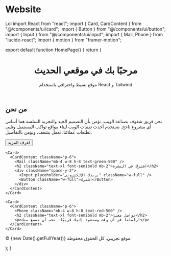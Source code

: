 # Website
Lol
import React from "react"; import { Card, CardContent } from "@/components/ui/card"; import { Button } from "@/components/ui/button"; import { Input } from "@/components/ui/input"; import { Mail, Phone } from "lucide-react"; import { motion } from "framer-motion";

export default function HomePage() { return ( <div className="min-h-screen bg-gradient-to-br from-gray-50 to-blue-100 p-8 text-gray-800"> <header className="text-center mb-12"> <h1 className="text-4xl font-bold mb-2">مرحبًا بك في موقعي الحديث</h1> <p className="text-lg">موقع بسيط واحترافي باستخدام React و Tailwind</p> </header>

<section className="grid md:grid-cols-3 gap-6 mb-12">
    <Card>
      <CardContent className="p-6 text-center">
        <motion.img
          src="https://cdn-icons-png.flaticon.com/512/3135/3135715.png"
          alt="فريق العمل"
          className="mx-auto mb-4 w-16 h-16"
          initial={{ scale: 0.8, opacity: 0 }}
          animate={{ scale: 1, opacity: 1 }}
          transition={{ duration: 0.6 }}
        />
        <h2 className="text-xl font-semibold mb-2">من نحن</h2>
        <p className="mb-4">
          نحن فريق شغوف بصناعة الويب، نؤمن بأن التصميم الجيد والتجربة السلسة هما أساس أي مشروع ناجح.
          نستخدم أحدث تقنيات الويب لبناء مواقع تواكب المستقبل وتلبي تطلعات عملائنا.
          نعمل بشغف، ونؤمن بالتفاصيل.
        </p>
        <Button variant="outline">اعرف المزيد</Button>
      </CardContent>
    </Card>

    <Card>
      <CardContent className="p-6">
        <Mail className="mb-4 w-8 h-8 text-green-500" />
        <h2 className="text-xl font-semibold mb-2">اشترك في النشرة</h2>
        <div className="space-y-2">
          <Input placeholder="بريدك الإلكتروني" className="w-full" />
          <Button className="w-full">اشترك</Button>
        </div>
      </CardContent>
    </Card>

    <Card>
      <CardContent className="p-6">
        <Phone className="mb-4 w-8 h-8 text-red-500" />
        <h2 className="text-xl font-semibold mb-2">تواصل معنا</h2>
        <p>راسلنا في أي وقت وسنعود إليك قريبًا. نحب أن نسمع منك!</p>
      </CardContent>
    </Card>
  </section>

  <footer className="text-center text-sm text-gray-500">
    &copy; {new Date().getFullYear()} موقع تجريبي. كل الحقوق محفوظة.
  </footer>
</div>

); }

